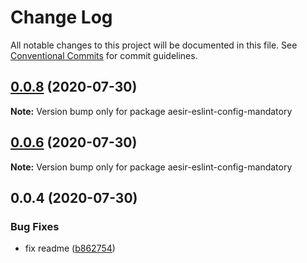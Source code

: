 # Change Log

All notable changes to this project will be documented in this file.
See [Conventional Commits](https://conventionalcommits.org) for commit guidelines.

## [0.0.8](https://github.com/byterotate/aesir/compare/v0.0.6...v0.0.8) (2020-07-30)

**Note:** Version bump only for package aesir-eslint-config-mandatory





## [0.0.6](https://github.com/byterotate/aesir/compare/v0.0.4...v0.0.6) (2020-07-30)

**Note:** Version bump only for package aesir-eslint-config-mandatory





## 0.0.4 (2020-07-30)


### Bug Fixes

* fix readme ([b862754](https://github.com/byterotate/aesir/commit/b862754))
